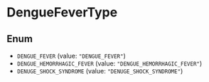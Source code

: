 # DengueFeverType

## Enum

* `DENGUE_FEVER` (value: `"DENGUE_FEVER"`)
* `DENGUE_HEMORRHAGIC_FEVER` (value: `"DENGUE_HEMORRHAGIC_FEVER"`)
* `DENUGE_SHOCK_SYNDROME` (value: `"DENUGE_SHOCK_SYNDROME"`)
